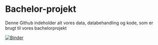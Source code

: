 # Bachelor-projekt
Denne Github indeholder alt vores data, databehandling og kode, som er brugt til vores bachelorprojekt

[![Binder](https://mybinder.org/badge_logo.svg)](https://mybinder.org/v2/gh/Jona327a/Bachelor-projekt/main?labpath=interactive_plot.ipynb)
